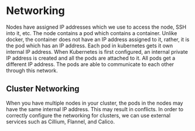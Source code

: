 # Networking
Nodes have assigned IP addresses which we use to access the node, SSH into it, etc. The node contains a pod which contains a container. Unlike docker, the container does not have an IP address assigned to it, rather, it is the pod which has an IP address. Each pod in kubernetes gets it own internal IP address. When Kubernetes is first configured, an internal private IP address is created and all the pods are attached to it. All pods get a different IP address. The pods are able to communicate to each other through this network. 

## Cluster Networking
When you have multiple nodes in your cluster, the pods in the nodes may have the same internal IP address. This may result in conflicts. In order to correctly configure the networking for clusters, we can use external services such as Cillium, Flannel, and Calico.